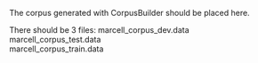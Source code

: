 The corpus generated with CorpusBuilder should be placed here.

There should be 3 files:
marcell_corpus_dev.data  
marcell_corpus_test.data  
marcell_corpus_train.data